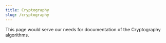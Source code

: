 ```yaml
---
title: Cryptography
slug: /cryptography
---
```


This page would serve our needs for documentation of the Cryptography algorithms.